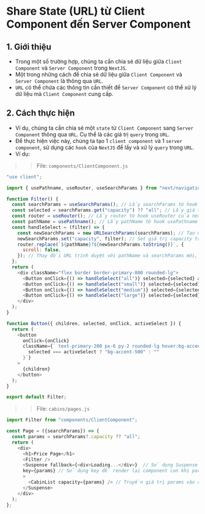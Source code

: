 # Share State (URL) từ Client Component đến Server Component
## 1. Giới thiệu
- Trong một số trường hợp, chúng ta cần chia sẻ dữ liệu giữa `Client Component` và `Server Component` trong `NextJS`.
- Một trong những cách để chia sẻ dữ liệu giữa `Client Component` và `Server Component` là thông qua `URL`.
- `URL` có thể chứa các thông tin cần thiết để `Server Component` có thể xử lý dữ liệu mà `Client Component` cung cấp.

## 2. Cách thực hiện
- Ví dụ, chúng ta cần chia sẻ một `state` từ `Client Component` sang `Server Component` thông qua `URL`. Cụ thể là các giá trị `query` trong `URL`.
- Để thực hiện việc này, chúng ta tạo 1 `client component` và 1 `server component`, sử dụng các `hook` của `NextJS` để lấy và xử lý `query` trong `URL`.
- Ví dụ:
>> File: `components/ClientComponent.js`
```js
"use client";

import { usePathname, useRouter, useSearchParams } from "next/navigation";

function Filter() {
  const searchParams = useSearchParams(); // Lấy searchParams từ hook useSearchParams của next/navigation
  const selected = searchParams.get("capacity") ?? "all"; // Lấy giá trị capacity từ searchParams, nếu không có thì gán mặc định là "all"
  const router = useRouter(); // Lấy router từ hook useRouter của next/router dùng để thay đổi URL trình duyệt mà không cần load lại trang
  const pathName = usePathname(); // Lấy pathName từ hook usePathname của next/navigation (VD: /cabins/price)
  const handleSelect = (filter) => {
    const newSearchParams = new URLSearchParams(searchParams); // Tạo một URLSearchParams mới từ searchParams (nextjs)
    newSearchParams.set("capacity", filter); // Set giá trị capacity trong searchParams bằng filter
    router.replace(`${pathName}?${newSearchParams.toString()}`, {
      scroll: false,
    }); // Thay đổi URL trình duyệt với pathName và searchParams mới, thêm thuộc tính scroll: false để không cuộn lên đầu trang
  };
  return (
    <div className="flex border border-primary-800 rounded-lg">
      <Button onClick={() => handleSelect("all")} selected={selected} activeSelect="all">All</Button>
      <Button onClick={() => handleSelect("small")} selected={selected} activeSelect="small">Small</Button>
      <Button onClick={() => handleSelect("medium")} selected={selected} activeSelect="medium">Medium</Button>
      <Button onClick={() => handleSelect("large")} selected={selected} activeSelect="large">Large</Button>
    </div>
  );
}

function Button({ children, selected, onClick, activeSelect }) {
  return (
    <button
      onClick={onClick}
      className={` text-primary-200 px-6 py-2 rounded-lg hover:bg-accent-500 transition-all ${
        selected === activeSelect ? "bg-accent-500" : ""
      }`}
    >
      {children}
    </button>
  );
}

export default Filter;
```

>> File: `cabins/pages.js`
```js
import Filter from "components/ClientComponent";

const Page = ({searchParams}) => {
  const params = searchParams?.capacity ?? "all";
  return (
    <div>
      <h1>Price Page</h1>
      <Filter />
      <Suspense fallback={<div>Loading...</div>}  // Sử dụng Suspense để tạm dừng việc render component con cho đến khi điều kiện nào đó được thỏa mãn (fetchProfile)
      key={params} // Sử dụng key để render lại component con khi params thay đổi 
      > 
        <CabinList capacity={params} /> // Truyền giá trị params vào component con CabinList để xử lý dữ liệu từ URL
      </Suspense>
    </div>
  );
};